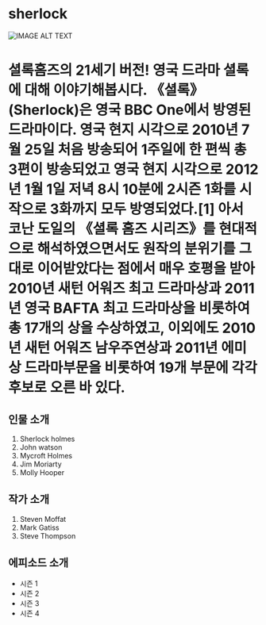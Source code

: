 # sherlock
![IMAGE ALT TEXT](https://upload.wikimedia.org/wikipedia/en/4/4d/Sherlock_titlecard.jpg)

셜록홈즈의 21세기 버전! 영국 드라마 셜록에 대해 이야기해봅시다.
《셜록》(Sherlock)은 영국 BBC One에서 방영된 드라마이다. 영국 현지 시각으로 2010년 7월 25일 처음 방송되어 1주일에 한 편씩 총 3편이 방송되었고 영국 현지 시각으로 2012년 1월 1일 저녁 8시 10분에 2시즌 1화를 시작으로 3화까지 모두 방영되었다.[1] 아서 코난 도일의 《셜록 홈즈 시리즈》를 현대적으로 해석하였으면서도 원작의 분위기를 그대로 이어받았다는 점에서 매우 호평을 받아 2010년 새턴 어워즈 최고 드라마상과 2011년 영국 BAFTA 최고 드라마상을 비롯하여 총 17개의 상을 수상하였고, 이외에도 2010년 새턴 어워즈 남우주연상과 2011년 에미상 드라마부문을 비롯하여 19개 부문에 각각 후보로 오른 바 있다.
=======
## 인물 소개
1. Sherlock holmes
2. John watson
3. Mycroft Holmes
4. Jim Moriarty
5. Molly Hooper

## 작가 소개
1. Steven Moffat
2. Mark Gatiss
3. Steve Thompson
## 에피소드 소개
- 시즌 1
- 시즌 2
- 시즌 3
- 시즌 4
